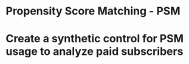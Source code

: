 # Propensity Score Matching - PSM

# Create a synthetic control for PSM usage to analyze paid subscribers
